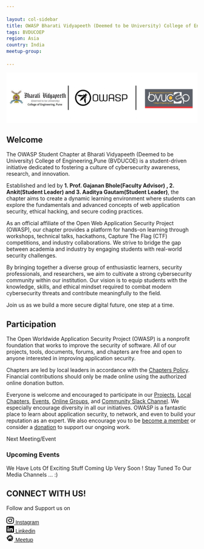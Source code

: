 ```yaml
---

layout: col-sidebar
title: OWASP Bharati Vidyapeeth (Deemed to be University) College of Engineering 
tags: BVDUCOEP
region: Asia
country: India
meetup-group:

---
```

<img src="assets/owaspbvducoep.png"/>


## Welcome
The OWASP Student Chapter at Bharati Vidyapeeth (Deemed to be University) College of Engineering,Pune (BVDUCOE) is a student-driven initiative dedicated to fostering a culture of cybersecurity awareness, research, and innovation.

Established and led by **1. Prof. Gajanan Bhole(Faculty Advisor) , 2. Ankit(Student Leader) and 3. Aaditya Gautam(Student Leader)**, the chapter aims to create a dynamic learning environment where students can explore the fundamentals and advanced concepts of web application security, ethical hacking, and secure coding practices.

As an official affiliate of the Open Web Application Security Project (OWASP), our chapter provides a platform for hands-on learning through workshops, technical talks, hackathons, Capture The Flag (CTF) competitions, and industry collaborations. We strive to bridge the gap between academia and industry by engaging students with real-world security challenges.

By bringing together a diverse group of enthusiastic learners, security professionals, and researchers, we aim to cultivate a strong cybersecurity community within our institution. Our vision is to equip students with the knowledge, skills, and ethical mindset required to combat modern cybersecurity threats and contribute meaningfully to the field.

Join us as we build a more secure digital future, one step at a time.

## Participation
The Open Worldwide Application Security Project (OWASP) is a nonprofit foundation that works to improve the security of software. All of our projects, tools, documents, forums, and chapters are free and open to anyone interested in improving application security. 

Chapters are led by local leaders in accordance with the [Chapters Policy](/www-policy/operational/chapters). Financial contributions should only be made online using the authorized online donation button. 

Everyone is welcome and encouraged to participate in our [Projects](/projects/), [Local Chapters](/chapters/), [Events](/events/), [Online Groups](https://groups.google.com/a/owasp.com/), and [Community Slack Channel](https://owasp.slack.com/). We especially encourage diversity in all our initiatives. OWASP is a fantastic place to learn about application security, to network, and even to build your reputation as an expert. We also encourage you to be [become a member](/membership/) or consider a [donation](/donate/) to support our ongoing work.

Next Meeting/Event <!-- You should keep this section as it will populate your meetup events -->
### Upcoming Events

We Have Lots Of Exciting Stuff Coming Up Very Soon ! Stay Tuned To Our Media Channels ... :)


## CONNECT WITH US!

Follow and Support us on

 <a href="https://www.instagram.com/owasp_bvducoep?=" target="_blank" ><img width = "20" height = "20" src ="assets/instagram-brands.svg"/> <span style = "font-family:sans-serif">Instagram </span> </a> <br/>
<a href="https://www.linkedin.com/company/owasp-owasp-student-chapter-bv-du-coep/" target="_blank" > <img width = "20" height = "20" src ="assets/linkedin-brands.svg"/>  <span style = "font-family:sans-serif">  Linkedin </span></a> <br/>
<a href="https://www.meetup.com/owasp-bharati-vidyapeeth-college-of-engineering-chapter/" target="_blank" > <img width = "20" height = "20" src ="assets/svgviewer-output.svg"/>  <span style = "font-family:sans-serif">  Meetup </span></a> <br/>
